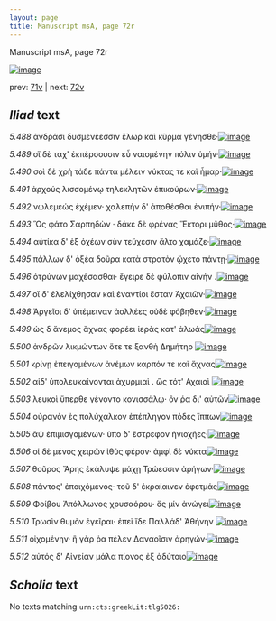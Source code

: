```yaml
---
layout: page
title: Manuscript msA, page 72r
---
```


Manuscript msA, page 72r

[![image](http://www.homermultitext.org/iipsrv?OBJ=IIP,1.0&FIF=/project/homer/pyramidal/deepzoom/hmt/vaimg/2017a/VA072RN_0073.tif&WID=100&CVT=JPEG)](http://www.homermultitext.org/ict2/?urn=urn:cite2:hmt:vaimg.2017a:VA072RN_0073)

prev:  [71v](../71v) | next:  [72v](../72v)

## *Iliad* text

*5.488* <a id="5.488"/> ἀνδράσι δυσμενὲεσσιν ἕλωρ καὶ κῦρμα γένησθε·[![image](http://www.homermultitext.org/iipsrv?OBJ=IIP,1.0&FIF=/project/homer/pyramidal/deepzoom/hmt/vaimg/2017a/VA072RN_0073.tif&RGN=0.184,0.2239,0.346,0.0301&WID=1000&CVT=JPEG)](http://www.homermultitext.org/ict2/?urn=urn:cite2:hmt:vaimg.2017a:VA072RN_0073@0.184,0.2239,0.346,0.0301)

*5.489* <a id="5.489"/> οἵ δὲ ταχ' ἐκπέρσουσιν εὖ ναιομένην πόλιν ὑμήν·[![image](http://www.homermultitext.org/iipsrv?OBJ=IIP,1.0&FIF=/project/homer/pyramidal/deepzoom/hmt/vaimg/2017a/VA072RN_0073.tif&RGN=0.179,0.2404,0.358,0.0308&WID=1000&CVT=JPEG)](http://www.homermultitext.org/ict2/?urn=urn:cite2:hmt:vaimg.2017a:VA072RN_0073@0.179,0.2404,0.358,0.0308)

*5.490* <a id="5.490"/> σοὶ δὲ χρὴ τάδε πάντα μέλειν νύκτας τε καὶ ἦμαρ·[![image](http://www.homermultitext.org/iipsrv?OBJ=IIP,1.0&FIF=/project/homer/pyramidal/deepzoom/hmt/vaimg/2017a/VA072RN_0073.tif&RGN=0.176,0.2577,0.355,0.0323&WID=1000&CVT=JPEG)](http://www.homermultitext.org/ict2/?urn=urn:cite2:hmt:vaimg.2017a:VA072RN_0073@0.176,0.2577,0.355,0.0323)

*5.491* <a id="5.491"/> ἀρχούς λισσομένῳ τηλεκλητῶν ἐπικούρων·[![image](http://www.homermultitext.org/iipsrv?OBJ=IIP,1.0&FIF=/project/homer/pyramidal/deepzoom/hmt/vaimg/2017a/VA072RN_0073.tif&RGN=0.176,0.2772,0.34,0.0293&WID=1000&CVT=JPEG)](http://www.homermultitext.org/ict2/?urn=urn:cite2:hmt:vaimg.2017a:VA072RN_0073@0.176,0.2772,0.34,0.0293)

*5.492* <a id="5.492"/> νωλεμεώς ἐχέμεν· χαλεπὴν δ' ἀποθέσθαι ἐνιπήν·[![image](http://www.homermultitext.org/iipsrv?OBJ=IIP,1.0&FIF=/project/homer/pyramidal/deepzoom/hmt/vaimg/2017a/VA072RN_0073.tif&RGN=0.176,0.2953,0.359,0.0293&WID=1000&CVT=JPEG)](http://www.homermultitext.org/ict2/?urn=urn:cite2:hmt:vaimg.2017a:VA072RN_0073@0.176,0.2953,0.359,0.0293)

*5.493* <a id="5.493"/> Ὣς φάτο Σαρπηδὼν · δάκε 					δὲ φρένας Ἕκτορι μῦθος·[![image](http://www.homermultitext.org/iipsrv?OBJ=IIP,1.0&FIF=/project/homer/pyramidal/deepzoom/hmt/vaimg/2017a/VA072RN_0073.tif&RGN=0.161,0.3118,0.364,0.0293&WID=1000&CVT=JPEG)](http://www.homermultitext.org/ict2/?urn=urn:cite2:hmt:vaimg.2017a:VA072RN_0073@0.161,0.3118,0.364,0.0293)

*5.494* <a id="5.494"/> αὐτίκα δ' ἐξ ὀχέων σὺν τεύχεσιν ἄλτο χαμάζε·[![image](http://www.homermultitext.org/iipsrv?OBJ=IIP,1.0&FIF=/project/homer/pyramidal/deepzoom/hmt/vaimg/2017a/VA072RN_0073.tif&RGN=0.178,0.3291,0.334,0.0285&WID=1000&CVT=JPEG)](http://www.homermultitext.org/ict2/?urn=urn:cite2:hmt:vaimg.2017a:VA072RN_0073@0.178,0.3291,0.334,0.0285)

*5.495* <a id="5.495"/> πάλλων δ' ὀξέα δοῦρα κατὰ στρατὸν ᾤχετο πάντῃ·[![image](http://www.homermultitext.org/iipsrv?OBJ=IIP,1.0&FIF=/project/homer/pyramidal/deepzoom/hmt/vaimg/2017a/VA072RN_0073.tif&RGN=0.174,0.3471,0.357,0.0301&WID=1000&CVT=JPEG)](http://www.homermultitext.org/ict2/?urn=urn:cite2:hmt:vaimg.2017a:VA072RN_0073@0.174,0.3471,0.357,0.0301)

*5.496* <a id="5.496"/> ὀτρύνων μαχέσασθαι· ἔγειρε δὲ φύλοπιν αἰνήν .[![image](http://www.homermultitext.org/iipsrv?OBJ=IIP,1.0&FIF=/project/homer/pyramidal/deepzoom/hmt/vaimg/2017a/VA072RN_0073.tif&RGN=0.172,0.3636,0.347,0.0301&WID=1000&CVT=JPEG)](http://www.homermultitext.org/ict2/?urn=urn:cite2:hmt:vaimg.2017a:VA072RN_0073@0.172,0.3636,0.347,0.0301)

*5.497* <a id="5.497"/> οἵ δ' ἐλελίχθησαν καὶ ἐναντίοι ἔσταν Ἀχαιῶν·[![image](http://www.homermultitext.org/iipsrv?OBJ=IIP,1.0&FIF=/project/homer/pyramidal/deepzoom/hmt/vaimg/2017a/VA072RN_0073.tif&RGN=0.173,0.3824,0.337,0.0331&WID=1000&CVT=JPEG)](http://www.homermultitext.org/ict2/?urn=urn:cite2:hmt:vaimg.2017a:VA072RN_0073@0.173,0.3824,0.337,0.0331)

*5.498* <a id="5.498"/> Ἀργεῖοι δ' 					ὑπέμειναν ἀολλέες οὐδὲ φόβηθεν·[![image](http://www.homermultitext.org/iipsrv?OBJ=IIP,1.0&FIF=/project/homer/pyramidal/deepzoom/hmt/vaimg/2017a/VA072RN_0073.tif&RGN=0.173,0.4035,0.337,0.0293&WID=1000&CVT=JPEG)](http://www.homermultitext.org/ict2/?urn=urn:cite2:hmt:vaimg.2017a:VA072RN_0073@0.173,0.4035,0.337,0.0293)

*5.499* <a id="5.499"/> ὡς δ ἄνεμος ἄχνας φορέει ἱερὰς κατ' ἀλωάς[![image](http://www.homermultitext.org/iipsrv?OBJ=IIP,1.0&FIF=/project/homer/pyramidal/deepzoom/hmt/vaimg/2017a/VA072RN_0073.tif&RGN=0.162,0.4192,0.337,0.0293&WID=1000&CVT=JPEG)](http://www.homermultitext.org/ict2/?urn=urn:cite2:hmt:vaimg.2017a:VA072RN_0073@0.162,0.4192,0.337,0.0293)

*5.500* <a id="5.500"/> ἀνδρῶν λικμώντων ὅτε τε ξανθὴ Δημήτηρ 				[![image](http://www.homermultitext.org/iipsrv?OBJ=IIP,1.0&FIF=/project/homer/pyramidal/deepzoom/hmt/vaimg/2017a/VA072RN_0073.tif&RGN=0.175,0.4365,0.327,0.0293&WID=1000&CVT=JPEG)](http://www.homermultitext.org/ict2/?urn=urn:cite2:hmt:vaimg.2017a:VA072RN_0073@0.175,0.4365,0.327,0.0293)

*5.501* <a id="5.501"/> κρίνῃ ἐπειγομένων ἀνέμων καρπόν τε καὶ ἄχνας[![image](http://www.homermultitext.org/iipsrv?OBJ=IIP,1.0&FIF=/project/homer/pyramidal/deepzoom/hmt/vaimg/2017a/VA072RN_0073.tif&RGN=0.174,0.4545,0.367,0.0338&WID=1000&CVT=JPEG)](http://www.homermultitext.org/ict2/?urn=urn:cite2:hmt:vaimg.2017a:VA072RN_0073@0.174,0.4545,0.367,0.0338)

*5.502* <a id="5.502"/> αἱδ' ὑπολευκαίνονται ἀχυρμιαὶ . ὣς τότ' Αχαιοὶ 				[![image](http://www.homermultitext.org/iipsrv?OBJ=IIP,1.0&FIF=/project/homer/pyramidal/deepzoom/hmt/vaimg/2017a/VA072RN_0073.tif&RGN=0.17,0.4718,0.353,0.0353&WID=1000&CVT=JPEG)](http://www.homermultitext.org/ict2/?urn=urn:cite2:hmt:vaimg.2017a:VA072RN_0073@0.17,0.4718,0.353,0.0353)

*5.503* <a id="5.503"/> λευκοὶ ὕπερθε γένοντο κονισσάλῳ· ὃν ῥα δι' αὐτῶν[![image](http://www.homermultitext.org/iipsrv?OBJ=IIP,1.0&FIF=/project/homer/pyramidal/deepzoom/hmt/vaimg/2017a/VA072RN_0073.tif&RGN=0.168,0.4899,0.365,0.0338&WID=1000&CVT=JPEG)](http://www.homermultitext.org/ict2/?urn=urn:cite2:hmt:vaimg.2017a:VA072RN_0073@0.168,0.4899,0.365,0.0338)

*5.504* <a id="5.504"/> οὐρανὸν ἐς πολύχαλκον ἐπέπληγον πόδες ἵππων[![image](http://www.homermultitext.org/iipsrv?OBJ=IIP,1.0&FIF=/project/homer/pyramidal/deepzoom/hmt/vaimg/2017a/VA072RN_0073.tif&RGN=0.168,0.5079,0.357,0.0293&WID=1000&CVT=JPEG)](http://www.homermultitext.org/ict2/?urn=urn:cite2:hmt:vaimg.2017a:VA072RN_0073@0.168,0.5079,0.357,0.0293)

*5.505* <a id="5.505"/> ἂψ ἐπιμισγομένων· ὑπο δ' ἔστρεφον ἡνιοχῆες·[![image](http://www.homermultitext.org/iipsrv?OBJ=IIP,1.0&FIF=/project/homer/pyramidal/deepzoom/hmt/vaimg/2017a/VA072RN_0073.tif&RGN=0.169,0.5252,0.345,0.0293&WID=1000&CVT=JPEG)](http://www.homermultitext.org/ict2/?urn=urn:cite2:hmt:vaimg.2017a:VA072RN_0073@0.169,0.5252,0.345,0.0293)

*5.506* <a id="5.506"/> οἱ δὲ μένος χειρῶν ἰθὺς φέρον· ἀμφὶ δὲ νύκτα[![image](http://www.homermultitext.org/iipsrv?OBJ=IIP,1.0&FIF=/project/homer/pyramidal/deepzoom/hmt/vaimg/2017a/VA072RN_0073.tif&RGN=0.169,0.5432,0.345,0.0293&WID=1000&CVT=JPEG)](http://www.homermultitext.org/ict2/?urn=urn:cite2:hmt:vaimg.2017a:VA072RN_0073@0.169,0.5432,0.345,0.0293)

*5.507* <a id="5.507"/> θοῦρος Ἄρης ἐκάλυψε 					μάχῃ Τρώεσσιν ἀρήγων·[![image](http://www.homermultitext.org/iipsrv?OBJ=IIP,1.0&FIF=/project/homer/pyramidal/deepzoom/hmt/vaimg/2017a/VA072RN_0073.tif&RGN=0.173,0.5627,0.345,0.0285&WID=1000&CVT=JPEG)](http://www.homermultitext.org/ict2/?urn=urn:cite2:hmt:vaimg.2017a:VA072RN_0073@0.173,0.5627,0.345,0.0285)

*5.508* <a id="5.508"/> πάντος' ἐποιχόμενος· τοῦ δ' ἐκραίαινεν ἐφετμάς[![image](http://www.homermultitext.org/iipsrv?OBJ=IIP,1.0&FIF=/project/homer/pyramidal/deepzoom/hmt/vaimg/2017a/VA072RN_0073.tif&RGN=0.171,0.58,0.372,0.0285&WID=1000&CVT=JPEG)](http://www.homermultitext.org/ict2/?urn=urn:cite2:hmt:vaimg.2017a:VA072RN_0073@0.171,0.58,0.372,0.0285)

*5.509* <a id="5.509"/> Φοίβου Ἀπόλλωνος 					χρυσαόρου· ὅς μίν ἀνώγει[![image](http://www.homermultitext.org/iipsrv?OBJ=IIP,1.0&FIF=/project/homer/pyramidal/deepzoom/hmt/vaimg/2017a/VA072RN_0073.tif&RGN=0.169,0.5973,0.348,0.0285&WID=1000&CVT=JPEG)](http://www.homermultitext.org/ict2/?urn=urn:cite2:hmt:vaimg.2017a:VA072RN_0073@0.169,0.5973,0.348,0.0285)

*5.510* <a id="5.510"/> Τρωσὶν θυμὸν 					ἐγεῖραι· ἐπεὶ ἴδε Παλλάδ' 						Ἀθήνην 				[![image](http://www.homermultitext.org/iipsrv?OBJ=IIP,1.0&FIF=/project/homer/pyramidal/deepzoom/hmt/vaimg/2017a/VA072RN_0073.tif&RGN=0.17,0.6153,0.348,0.0285&WID=1000&CVT=JPEG)](http://www.homermultitext.org/ict2/?urn=urn:cite2:hmt:vaimg.2017a:VA072RN_0073@0.17,0.6153,0.348,0.0285)

*5.511* <a id="5.511"/> οἰχομένην· ἣ γὰρ ῥα πὲλεν Δαναοῖσιν ἀρηγών·[![image](http://www.homermultitext.org/iipsrv?OBJ=IIP,1.0&FIF=/project/homer/pyramidal/deepzoom/hmt/vaimg/2017a/VA072RN_0073.tif&RGN=0.169,0.6334,0.348,0.0285&WID=1000&CVT=JPEG)](http://www.homermultitext.org/ict2/?urn=urn:cite2:hmt:vaimg.2017a:VA072RN_0073@0.169,0.6334,0.348,0.0285)

*5.512* <a id="5.512"/> αὐτός δ' Αἰνείαν μάλα 					πίονος ἐξ ἀδύτοιο[![image](http://www.homermultitext.org/iipsrv?OBJ=IIP,1.0&FIF=/project/homer/pyramidal/deepzoom/hmt/vaimg/2017a/VA072RN_0073.tif&RGN=0.172,0.6499,0.322,0.0285&WID=1000&CVT=JPEG)](http://www.homermultitext.org/ict2/?urn=urn:cite2:hmt:vaimg.2017a:VA072RN_0073@0.172,0.6499,0.322,0.0285)

## *Scholia* text

No texts matching `urn:cts:greekLit:tlg5026:`